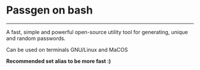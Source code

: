 # Passgen on bash

---
A fast, simple and powerful open-source utility tool for generating, unique and random passwords. 

Can be used on terminals GNU/Linux and MaCOS



**Recommended set alias to be more fast :)**
